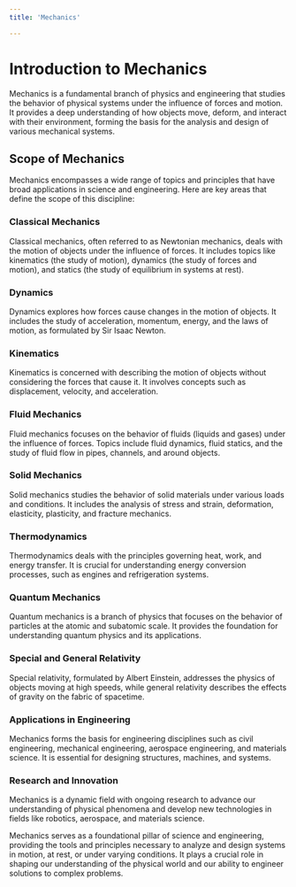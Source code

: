 ```yaml
---
title: 'Mechanics'

---
```


# Introduction to Mechanics

Mechanics is a fundamental branch of physics and engineering that studies the behavior of physical systems under the influence of forces and motion. It provides a deep understanding of how objects move, deform, and interact with their environment, forming the basis for the analysis and design of various mechanical systems.

## Scope of Mechanics

Mechanics encompasses a wide range of topics and principles that have broad applications in science and engineering. Here are key areas that define the scope of this discipline:

### Classical Mechanics

Classical mechanics, often referred to as Newtonian mechanics, deals with the motion of objects under the influence of forces. It includes topics like kinematics (the study of motion), dynamics (the study of forces and motion), and statics (the study of equilibrium in systems at rest).

### Dynamics

Dynamics explores how forces cause changes in the motion of objects. It includes the study of acceleration, momentum, energy, and the laws of motion, as formulated by Sir Isaac Newton.

### Kinematics

Kinematics is concerned with describing the motion of objects without considering the forces that cause it. It involves concepts such as displacement, velocity, and acceleration.

### Fluid Mechanics

Fluid mechanics focuses on the behavior of fluids (liquids and gases) under the influence of forces. Topics include fluid dynamics, fluid statics, and the study of fluid flow in pipes, channels, and around objects.

### Solid Mechanics

Solid mechanics studies the behavior of solid materials under various loads and conditions. It includes the analysis of stress and strain, deformation, elasticity, plasticity, and fracture mechanics.

### Thermodynamics

Thermodynamics deals with the principles governing heat, work, and energy transfer. It is crucial for understanding energy conversion processes, such as engines and refrigeration systems.

### Quantum Mechanics

Quantum mechanics is a branch of physics that focuses on the behavior of particles at the atomic and subatomic scale. It provides the foundation for understanding quantum physics and its applications.

### Special and General Relativity

Special relativity, formulated by Albert Einstein, addresses the physics of objects moving at high speeds, while general relativity describes the effects of gravity on the fabric of spacetime.

### Applications in Engineering

Mechanics forms the basis for engineering disciplines such as civil engineering, mechanical engineering, aerospace engineering, and materials science. It is essential for designing structures, machines, and systems.

### Research and Innovation

Mechanics is a dynamic field with ongoing research to advance our understanding of physical phenomena and develop new technologies in fields like robotics, aerospace, and materials science.

Mechanics serves as a foundational pillar of science and engineering, providing the tools and principles necessary to analyze and design systems in motion, at rest, or under varying conditions. It plays a crucial role in shaping our understanding of the physical world and our ability to engineer solutions to complex problems.
